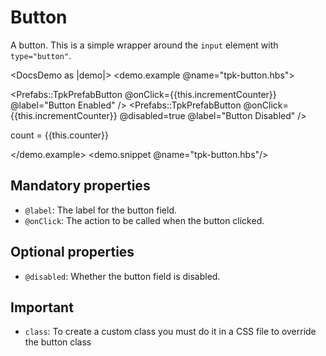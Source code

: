 # Button

A button. This is a simple wrapper around the `input` element with `type="button"`.

<DocsDemo as |demo|>
  <demo.example @name="tpk-button.hbs">
    <div class="pb-4">
      <Prefabs::TpkPrefabButton @onClick={{this.incrementCounter}} @label="Button Enabled" />
      <Prefabs::TpkPrefabButton @onClick={{this.incrementCounter}} @disabled=true @label="Button Disabled" />
      </div>
      <p>count = {{this.counter}}</p>
  </demo.example>
  <demo.snippet @name="tpk-button.hbs"/>
</DocsDemo>

## Mandatory properties

- `@label`: The label for the button field.
- `@onClick`: The action to be called when the button clicked. 

## Optional properties

- `@disabled`: Whether the button field is disabled.

## Important

- `class`: To create a custom class you must do it in a CSS file to override the button class
